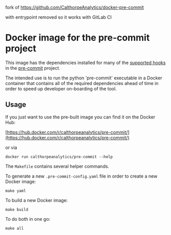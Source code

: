 fork of https://github.com/CalthorpeAnalytics/docker-pre-commit

with entrypoint removed so it works with GitLab CI

# Docker image for the pre-commit project

This image has the dependencies installed for many of the [supported hooks](http://pre-commit.com/hooks.html)
in the [pre-commit](http://pre-commit.com/) project.

The intended use is to run the python 'pre-commit' executable in a Docker container that contains all
of the required dependencies ahead of time in order to speed up developer on-boarding of the tool.

## Usage

If you just want to use the pre-built image you can find it on the Docker Hub:

[https://hub.docker.com/r/calthorpeanalytics/pre-commit/](https://hub.docker.com/r/calthorpeanalytics/pre-commit/)

or via

    docker run calthorpeanalytics/pre-commit --help

The `Makefile` contains several helper commands.

To generate a new `.pre-commit-config.yaml` file in order to create a new Docker image:

    make yaml

To build a new Docker image:

    make build

To do both in one go:

    make all
